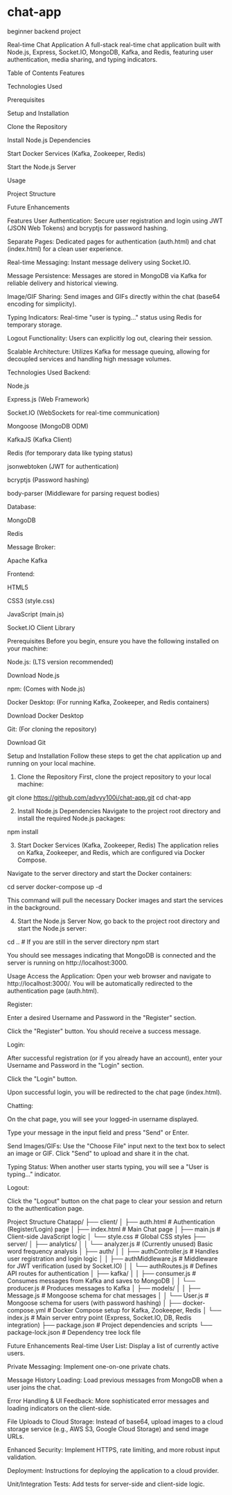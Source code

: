 # chat-app
beginner backend project


Real-time Chat Application
A full-stack real-time chat application built with Node.js, Express, Socket.IO, MongoDB, Kafka, and Redis, featuring user authentication, media sharing, and typing indicators.

Table of Contents
Features

Technologies Used

Prerequisites

Setup and Installation

Clone the Repository

Install Node.js Dependencies

Start Docker Services (Kafka, Zookeeper, Redis)

Start the Node.js Server

Usage

Project Structure

Future Enhancements

Features
User Authentication: Secure user registration and login using JWT (JSON Web Tokens) and bcryptjs for password hashing.

Separate Pages: Dedicated pages for authentication (auth.html) and chat (index.html) for a clean user experience.

Real-time Messaging: Instant message delivery using Socket.IO.

Message Persistence: Messages are stored in MongoDB via Kafka for reliable delivery and historical viewing.

Image/GIF Sharing: Send images and GIFs directly within the chat (base64 encoding for simplicity).

Typing Indicators: Real-time "user is typing..." status using Redis for temporary storage.

Logout Functionality: Users can explicitly log out, clearing their session.

Scalable Architecture: Utilizes Kafka for message queuing, allowing for decoupled services and handling high message volumes.

Technologies Used
Backend:

Node.js

Express.js (Web Framework)

Socket.IO (WebSockets for real-time communication)

Mongoose (MongoDB ODM)

KafkaJS (Kafka Client)

Redis (for temporary data like typing status)

jsonwebtoken (JWT for authentication)

bcryptjs (Password hashing)

body-parser (Middleware for parsing request bodies)

Database:

MongoDB

Redis

Message Broker:

Apache Kafka

Frontend:

HTML5

CSS3 (style.css)

JavaScript (main.js)

Socket.IO Client Library

Prerequisites
Before you begin, ensure you have the following installed on your machine:

Node.js: (LTS version recommended)

Download Node.js

npm: (Comes with Node.js)

Docker Desktop: (For running Kafka, Zookeeper, and Redis containers)

Download Docker Desktop

Git: (For cloning the repository)

Download Git

Setup and Installation
Follow these steps to get the chat application up and running on your local machine.

1. Clone the Repository
First, clone the project repository to your local machine:

git clone https://github.com/advyy100i/chat-app.git
cd chat-app

2. Install Node.js Dependencies
Navigate to the project root directory and install the required Node.js packages:

npm install

3. Start Docker Services (Kafka, Zookeeper, Redis)
The application relies on Kafka, Zookeeper, and Redis, which are configured via Docker Compose.

Navigate to the server directory and start the Docker containers:

cd server
docker-compose up -d

This command will pull the necessary Docker images and start the services in the background.

4. Start the Node.js Server
Now, go back to the project root directory and start the Node.js server:

cd .. # If you are still in the server directory
npm start

You should see messages indicating that MongoDB is connected and the server is running on http://localhost:3000.

Usage
Access the Application: Open your web browser and navigate to http://localhost:3000/. You will be automatically redirected to the authentication page (auth.html).

Register:

Enter a desired Username and Password in the "Register" section.

Click the "Register" button. You should receive a success message.

Login:

After successful registration (or if you already have an account), enter your Username and Password in the "Login" section.

Click the "Login" button.

Upon successful login, you will be redirected to the chat page (index.html).

Chatting:

On the chat page, you will see your logged-in username displayed.

Type your message in the input field and press "Send" or Enter.

Send Images/GIFs: Use the "Choose File" input next to the text box to select an image or GIF. Click "Send" to upload and share it in the chat.

Typing Status: When another user starts typing, you will see a "User is typing..." indicator.

Logout:

Click the "Logout" button on the chat page to clear your session and return to the authentication page.

Project Structure
Chatapp/
├── client/
│   ├── auth.html           # Authentication (Register/Login) page
│   ├── index.html          # Main Chat page
│   ├── main.js             # Client-side JavaScript logic
│   └── style.css           # Global CSS styles
├── server/
│   ├── analytics/
│   │   └── analyzer.js     # (Currently unused) Basic word frequency analysis
│   ├── auth/
│   │   ├── authController.js # Handles user registration and login logic
│   │   ├── authMiddleware.js # Middleware for JWT verification (used by Socket.IO)
│   │   └── authRoutes.js   # Defines API routes for authentication
│   ├── kafka/
│   │   ├── consumer.js     # Consumes messages from Kafka and saves to MongoDB
│   │   └── producer.js     # Produces messages to Kafka
│   ├── models/
│   │   ├── Message.js      # Mongoose schema for chat messages
│   │   └── User.js         # Mongoose schema for users (with password hashing)
│   ├── docker-compose.yml  # Docker Compose setup for Kafka, Zookeeper, Redis
│   └── index.js            # Main server entry point (Express, Socket.IO, DB, Redis integration)
├── package.json            # Project dependencies and scripts
└── package-lock.json       # Dependency tree lock file

Future Enhancements
Real-time User List: Display a list of currently active users.

Private Messaging: Implement one-on-one private chats.

Message History Loading: Load previous messages from MongoDB when a user joins the chat.

Error Handling & UI Feedback: More sophisticated error messages and loading indicators on the client-side.

File Uploads to Cloud Storage: Instead of base64, upload images to a cloud storage service (e.g., AWS S3, Google Cloud Storage) and send image URLs.

Enhanced Security: Implement HTTPS, rate limiting, and more robust input validation.

Deployment: Instructions for deploying the application to a cloud provider.

Unit/Integration Tests: Add tests for server-side and client-side logic.
